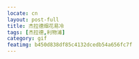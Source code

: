 ```yaml
---
locate: cn
layout: post-full
title: 杰拉德烟花易冷
tags: [杰拉德,利物浦]
category: gif
featimg: b450d838df85c4132dcedb54a656fc7f
---
```


